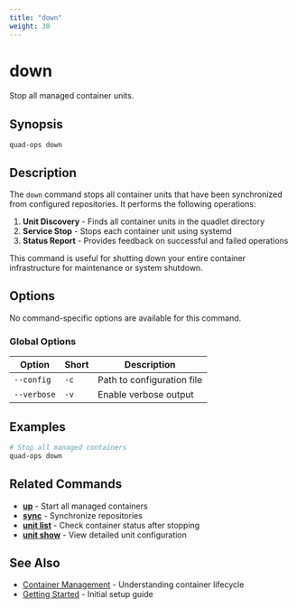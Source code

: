 ```yaml
---
title: "down"
weight: 30
---
```


# down

Stop all managed container units.

## Synopsis

```
quad-ops down
```

## Description

The `down` command stops all container units that have been synchronized from configured repositories. It performs the following operations:

1. **Unit Discovery** - Finds all container units in the quadlet directory
2. **Service Stop** - Stops each container unit using systemd
3. **Status Report** - Provides feedback on successful and failed operations

This command is useful for shutting down your entire container infrastructure for maintenance or system shutdown.

## Options

No command-specific options are available for this command.

### Global Options

| Option | Short | Description |
|--------|-------|-------------|
| `--config` | `-c` | Path to configuration file |
| `--verbose` | `-v` | Enable verbose output |

## Examples

```bash
# Stop all managed containers
quad-ops down
```

## Related Commands

- **[up](up)** - Start all managed containers
- **[sync](sync)** - Synchronize repositories
- **[unit list](unit-list)** - Check container status after stopping
- **[unit show](unit-show)** - View detailed unit configuration

## See Also

- [Container Management](../container-management) - Understanding container lifecycle
- [Getting Started](../getting-started) - Initial setup guide